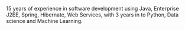 15 years of experience in software development using Java, Enterprise J2EE, Spring, Hibernate, Web Services, with 3 years in to Python, Data science and Machine Learning.
